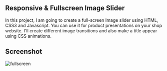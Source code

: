 ## Responsive & Fullscreen Image Slider

In this project, I am going to create a full-screen Image slider using HTML, CSS3 and Javascript.
You can use it for product presentations on your shop website.
I'll create different image transitions and also make a title appear using CSS animations.

## Screenshot

![fullscreen](https://user-images.githubusercontent.com/67471717/118957598-49cb2500-b97e-11eb-9cbd-26571b093e3a.PNG)
